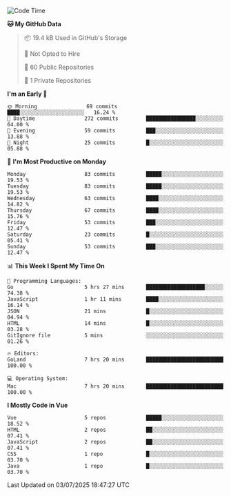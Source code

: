 <!--START_SECTION:waka-->
![Code Time](http://img.shields.io/badge/Code%20Time-1%2C464%20hrs%206%20mins-blue)

**🐱 My GitHub Data** 

> 📦 19.4 kB Used in GitHub's Storage 
 > 
> 🚫 Not Opted to Hire
 > 
> 📜 60 Public Repositories 
 > 
> 🔑 1 Private Repositories 
 > 
**I'm an Early 🐤** 

```text
🌞 Morning                69 commits          ████░░░░░░░░░░░░░░░░░░░░░   16.24 % 
🌆 Daytime                272 commits         ████████████████░░░░░░░░░   64.00 % 
🌃 Evening                59 commits          ███░░░░░░░░░░░░░░░░░░░░░░   13.88 % 
🌙 Night                  25 commits          █░░░░░░░░░░░░░░░░░░░░░░░░   05.88 % 
```
📅 **I'm Most Productive on Monday** 

```text
Monday                   83 commits          █████░░░░░░░░░░░░░░░░░░░░   19.53 % 
Tuesday                  83 commits          █████░░░░░░░░░░░░░░░░░░░░   19.53 % 
Wednesday                63 commits          ████░░░░░░░░░░░░░░░░░░░░░   14.82 % 
Thursday                 67 commits          ████░░░░░░░░░░░░░░░░░░░░░   15.76 % 
Friday                   53 commits          ███░░░░░░░░░░░░░░░░░░░░░░   12.47 % 
Saturday                 23 commits          █░░░░░░░░░░░░░░░░░░░░░░░░   05.41 % 
Sunday                   53 commits          ███░░░░░░░░░░░░░░░░░░░░░░   12.47 % 
```


📊 **This Week I Spent My Time On** 

```text
💬 Programming Languages: 
Go                       5 hrs 27 mins       ███████████████████░░░░░░   74.38 % 
JavaScript               1 hr 11 mins        ████░░░░░░░░░░░░░░░░░░░░░   16.14 % 
JSON                     21 mins             █░░░░░░░░░░░░░░░░░░░░░░░░   04.94 % 
HTML                     14 mins             █░░░░░░░░░░░░░░░░░░░░░░░░   03.28 % 
GitIgnore file           5 mins              ░░░░░░░░░░░░░░░░░░░░░░░░░   01.26 % 

🔥 Editors: 
GoLand                   7 hrs 20 mins       █████████████████████████   100.00 % 

💻 Operating System: 
Mac                      7 hrs 20 mins       █████████████████████████   100.00 % 
```

**I Mostly Code in Vue** 

```text
Vue                      5 repos             █████░░░░░░░░░░░░░░░░░░░░   18.52 % 
HTML                     2 repos             ██░░░░░░░░░░░░░░░░░░░░░░░   07.41 % 
JavaScript               2 repos             ██░░░░░░░░░░░░░░░░░░░░░░░   07.41 % 
CSS                      1 repo              █░░░░░░░░░░░░░░░░░░░░░░░░   03.70 % 
Java                     1 repo              █░░░░░░░░░░░░░░░░░░░░░░░░   03.70 % 
```




 Last Updated on 03/07/2025 18:47:27 UTC
<!--END_SECTION:waka-->
